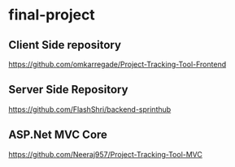 # final-project

## Client Side repository

https://github.com/omkarregade/Project-Tracking-Tool-Frontend

## Server Side Repository

https://github.com/FlashShri/backend-sprinthub

## ASP.Net MVC Core

https://github.com/Neeraj957/Project-Tracking-Tool-MVC

